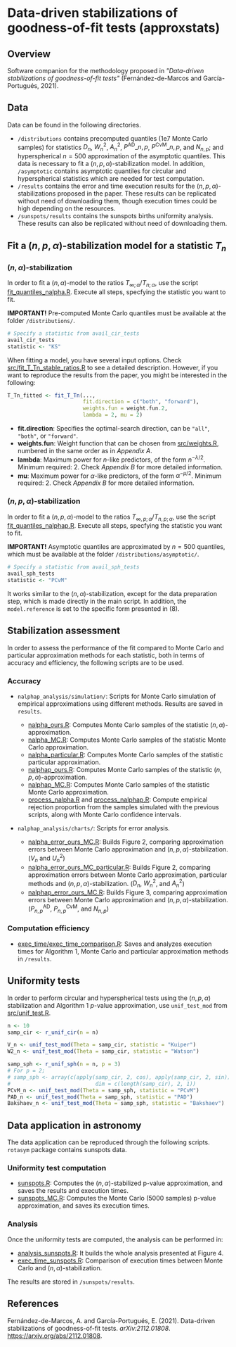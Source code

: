 # Data-driven stabilizations of goodness-of-fit tests (approxstats)

## Overview
Software companion for the methodology proposed in *"Data-driven stabilizations of goodness-of-fit tests"* (Fernández-de-Marcos and García-Portugués, 2021).

## Data

Data can be found in the following directories.

- `/distributions` contains precomputed quantiles (1e7 Monte Carlo samples) for statistics $D_n$, $W^2_n$, $A^2_n$, $P^{\mathrm{AD}}\_{n, p}$, $P^{\mathrm{CvM}}\_{n, p}$, and $N_{n, p}$; and hyperspherical $n=500$ approximation of the asymptotic quantiles. This data is necessary to fit a $(n, p, \alpha)$-stabilization model. In addition, `/asymptotic` contains asymptotic quantiles for circular and hyperspherical statistics which are needed for test computation.
- `/results` contains the error and time execution results for the $(n, p, \alpha)$-stabilizations proposed in the paper. These results can be replicated without need of downloading them, though execution times could be high depending on the resources.
- `/sunspots/results` contains the sunspots births uniformity analysis. These results can also be replicated without need of downloading them.

## Fit a $(n, p, \alpha)$-stabilization model for a statistic $T_n$

### $(n, \alpha)$-stabilization

In order to fit a $(n, \alpha)$-model to the ratios $T_{\infty; \alpha}/T_{n; \alpha}$, use the script [fit_quantiles_nalpha.R](https://github.com/afernandezdemarcos/approxstats/blob/main/fit_quantiles_nalpha.R). Execute all steps, specfying the statistic you want to fit. 

**IMPORTANT!** Pre-computed Monte Carlo quantiles must be available at the folder `/distributions/`.

```r
# Specify a statistic from avail_cir_tests
avail_cir_tests
statistic <- "KS"
```

When fitting a model, you have several input options. Check [src/fit_T_Tn_stable_ratios.R](https://github.com/afernandezdemarcos/approxstats/blob/main/src/fit_T_Tn_stable_ratios.R) to see a detailed description. However, if you want to reproduce the results from the paper, you might be interested in the following:

```r
T_Tn_fitted <- fit_T_Tn(...,
                        fit.direction = c("both", "forward"),
                        weights.fun = weight.fun.2,
                        lambda = 2, mu = 2)
```

- **fit.direction**: Specifies the optimal-search direction, can be `"all"`, `"both"`, or `"forward"`.
- **weights.fun**: Weight function that can be chosen from [src/weights.R](https://github.com/afernandezdemarcos/approxstats/blob/main/src/weights.R), numbered in the same order as in *Appendix A*.
- **lambda**: Maximum power for $n$-like predictors, of the form $n^{-\lambda/2}$. Minimum required: 2. Check *Appendix B* for more detailed information.
- **mu**: Maximum power for $\alpha$-like predictors, of the form $\alpha^{-\mu/2}$. Minimum required: 2. Check *Appendix B* for more detailed information.

### $(n, p, \alpha)$-stabilization

In order to fit a $(n, p, \alpha)$-model to the ratios $T_{\infty, p; \alpha}/T_{n, p; \alpha}$, use the script [fit_quantiles_nalphap.R](https://github.com/afernandezdemarcos/approxstats/blob/main/fit_quantiles_nalphap.R). Execute all steps, specfying the statistic you want to fit. 

**IMPORTANT!** Asymptotic quantiles are approximated by $n=500$ quantiles, which must be available at the folder `/distributions/asymptotic/`.

```r
# Specify a statistic from avail_sph_tests
avail_sph_tests
statistic <- "PCvM"
```

It works similar to the $(n, \alpha)$-stabilization, except for the data preparation step, which is made directly in the main script. In addition, the `model.reference` is set to the specific form presented in (8).

## Stabilization assessment

In order to assess the performance of the fit compared to Monte Carlo and particular approximation methods for each statistic, both in terms of accuracy and efficiency, the following scripts are to be used.

### Accuracy

- `nalphap_analysis/simulation/`: Scripts for Monte Carlo simulation of empirical approximations using different methods. Results are saved in `results`.
    - [nalpha_ours.R](https://github.com/afernandezdemarcos/approxstats/blob/main/nalphap_analysis/simulation/nalpha_ours.R): Computes Monte Carlo samples of the statistic $(n, \alpha)$-approximation.
    - [nalpha_MC.R](https://github.com/afernandezdemarcos/approxstats/blob/main/nalphap_analysis/simulation/nalpha_MC.R): Computes Monte Carlo samples of the statistic Monte Carlo approximation.
    - [nalpha_particular.R](https://github.com/afernandezdemarcos/approxstats/blob/main/nalphap_analysis/simulation/nalpha_particular.R): Computes Monte Carlo samples of the statistic particular approximation.
    - [nalphap_ours.R](https://github.com/afernandezdemarcos/approxstats/blob/main/nalphap_analysis/simulation/nalphap_ours.R): Computes Monte Carlo samples of the statistic $(n, p, \alpha)$-approximation.
    - [nalphap_MC.R](https://github.com/afernandezdemarcos/approxstats/blob/main/nalphap_analysis/simulation/nalphap_MC.R): Computes Monte Carlo samples of the statistic Monte Carlo approximation.
    - [process_nalpha.R](https://github.com/afernandezdemarcos/approxstats/blob/main/nalphap_analysis/simulation/process_nalpha.R) and [process_nalphap.R](https://github.com/afernandezdemarcos/approxstats/blob/main/nalphap_analysis/simulation/process_nalphap.R): Compute empirical rejection proportion from the samples simulated with the previous scripts, along with Monte Carlo confidence intervals.

- `nalphap_analysis/charts/`: Scripts for error analysis.
    - [nalpha_error_ours_MC.R](https://github.com/afernandezdemarcos/approxstats/blob/main/nalphap_analysis/charts/nalpha_error_ours_MC.R): Builds Figure 2, comparing approximation errors between Monte Carlo approximation and $(n, p, \alpha)$-stabilization. ($V_n$ and $U^2_n$)
    - [nalpha_error_ours_MC_particular.R](https://github.com/afernandezdemarcos/approxstats/blob/main/nalphap_analysis/charts/nalpha_error_ours_MC_particular.R): Builds Figure 2, comparing approximation errors between Monte Carlo approximation, particular methods and $(n, p, \alpha)$-stabilization. ($D_n$, $W^2_n$, and $A^2_n$)
    - [nalphap_error_ours_MC.R](https://github.com/afernandezdemarcos/approxstats/blob/main/nalphap_analysis/charts/nalphap_error_ours_MC.R): Builds Figure 3, comparing approximation errors between Monte Carlo approximation and $(n, p, \alpha)$-stabilization. ($P^{\mathrm{AD}}_{n, p}$, $P^{\mathrm{CvM}}_{n, p}$, and $N_{n, p}$)

### Computation efficiency

- [exec_time/exec_time_comparison.R](https://github.com/afernandezdemarcos/approxstats/blob/main/exec_time/exec_time_comparison.R): Saves and analyzes execution times for Algorithm 1, Monte Carlo and particular approximation methods in `/results`.

## Uniformity tests

In order to perform circular and hyperspherical tests using the $(n, p, \alpha)$ stabilization and Algorithm 1 $p$-value approximation, use `unif_test_mod` from [src/unif_test.R](https://github.com/afernandezdemarcos/approxstats/blob/main/src/unif_test.R).

```r
n <- 10
samp_cir <- r_unif_cir(n = n)

V_n <- unif_test_mod(Theta = samp_cir, statistic = "Kuiper")
W2_n <- unif_test_mod(Theta = samp_cir, statistic = "Watson")

samp_sph <- r_unif_sph(n = n, p = 3)
# For p = 2; 
# samp_sph <- array(c(apply(samp_cir, 2, cos), apply(samp_cir, 2, sin)), 
#                           dim = c(length(samp_cir), 2, 1))
PCvM_n <- unif_test_mod(Theta = samp_sph, statistic = "PCvM")
PAD_n <- unif_test_mod(Theta = samp_sph, statistic = "PAD")
Bakshaev_n <- unif_test_mod(Theta = samp_sph, statistic = "Bakshaev")
```

## Data application in astronomy

The data application can be reproduced through the following scripts. `rotasym` package contains sunspots data.

### Uniformity test computation

- [sunspots.R](https://github.com/afernandezdemarcos/approxstats/blob/main/sunspots/sunspots.R): Computes the $(n, \alpha)$-stabilized p-value approximation, and saves the results and execution times.
- [sunspots_MC.R](https://github.com/afernandezdemarcos/approxstats/blob/main/sunspots/sunspots_MC.R): Computes the Monte Carlo (5000 samples) p-value approximation, and saves its execution times.

### Analysis

Once the uniformity tests are computed, the analysis can be performed in:
- [analysis_sunspots.R](https://github.com/afernandezdemarcos/approxstats/blob/main/sunspots/analysis_sunspots.R): It builds the whole analysis presented at Figure 4.
- [exec_time_sunspots.R](https://github.com/afernandezdemarcos/approxstats/blob/main/sunspots/exec_time_sunspots.R): Comparison of execution times between Monte Carlo and $(n, \alpha)$-stabilization.

The results are stored in `/sunspots/results`.

## References

Fernández-de-Marcos, A. and García-Portugués, E. (2021). Data-driven stabilizations of goodness-of-fit tests. *arXiv:2112.01808*. <https://arxiv.org/abs/2112.01808>.
